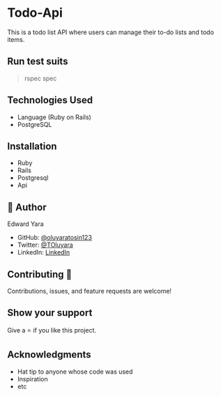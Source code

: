 # Todo-Api
This is a todo list API where users can manage their to-do lists and todo items.

## Run test suits
  > rspec spec

## Technologies Used
* Language (Ruby on Rails)
* PostgreSQL

## Installation
* Ruby
* Rails
* Postgresql
* Api

## 👤 Author 
Edward Yara  
- GitHub: [@oluyaratosin123](https://github.com/oluyaratosin123)
- Twitter: [@TOluyara](https://twitter.com/TOluyara)
- LinkedIn: [LinkedIn](https://www.linkedin.com/in/edward-oluyara/)

## Contributing :handshake:
Contributions, issues, and feature requests are welcome!

## Show your support
Give a :star: if you like this project.

## Acknowledgments
* Hat tip to anyone whose code was used
* Inspiration
* etc